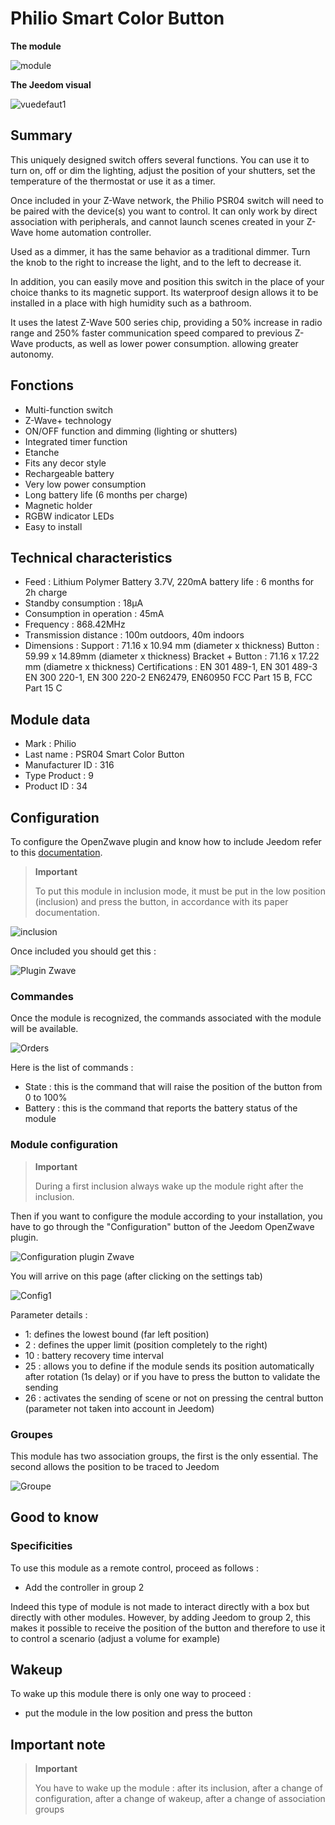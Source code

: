 # Philio Smart Color Button

**The module**

![module](images/philio.psr04/module.jpg)

**The Jeedom visual**

![vuedefaut1](images/philio.psr04/vuedefaut1.jpg)

## Summary

This uniquely designed switch offers several functions. You can use it to turn on, off or dim the lighting, adjust the position of your shutters, set the temperature of the thermostat or use it as a timer.

Once included in your Z-Wave network, the Philio PSR04 switch will need to be paired with the device(s) you want to control. It can only work by direct association with peripherals, and cannot launch scenes created in your Z-Wave home automation controller.

Used as a dimmer, it has the same behavior as a traditional dimmer. Turn the knob to the right to increase the light, and to the left to decrease it.

In addition, you can easily move and position this switch in the place of your choice thanks to its magnetic support. Its waterproof design allows it to be installed in a place with high humidity such as a bathroom.

It uses the latest Z-Wave 500 series chip, providing a 50% increase in radio range and 250% faster communication speed compared to previous Z-Wave products, as well as lower power consumption. allowing greater autonomy.

## Fonctions

-   Multi-function switch
-   Z-Wave+ technology
-   ON/OFF function and dimming (lighting or shutters)
-   Integrated timer function
-   Etanche
-   Fits any decor style
-   Rechargeable battery
-   Very low power consumption
-   Long battery life (6 months per charge)
-   Magnetic holder
-   RGBW indicator LEDs
-   Easy to install

## Technical characteristics

-   Feed : Lithium Polymer Battery 3.7V, 220mA battery life : 6 months for 2h charge
-   Standby consumption : 18µA
-   Consumption in operation : 45mA
-   Frequency : 868.42MHz
-   Transmission distance : 100m outdoors, 40m indoors
-   Dimensions : Support : 71.16 x 10.94 mm (diameter x thickness) Button : 59.99 x 14.89mm (diameter x thickness) Bracket + Button : 71.16 x 17.22 mm (diametre x thickness) Certifications : EN 301 489-1, EN 301 489-3 EN 300 220-1, EN 300 220-2 EN62479, EN60950 FCC Part 15 B, FCC Part 15 C

## Module data

-   Mark : Philio
-   Last name : PSR04 Smart Color Button
-   Manufacturer ID : 316
-   Type Product : 9
-   Product ID : 34

## Configuration

To configure the OpenZwave plugin and know how to include Jeedom refer to this [documentation](https://doc.jeedom.com/en_US/plugins/automation%20protocol/openzwave/).

> **Important**
>
> To put this module in inclusion mode, it must be put in the low position (inclusion) and press the button, in accordance with its paper documentation.

![inclusion](images/philio.psr04/inclusion.jpg)

Once included you should get this :

![Plugin Zwave](images/philio.psr04/information.jpg)

### Commandes

Once the module is recognized, the commands associated with the module will be available.

![Orders](images/philio.psr04/commandes.jpg)

Here is the list of commands :

-   State : this is the command that will raise the position of the button from 0 to 100%
-   Battery : this is the command that reports the battery status of the module

### Module configuration

> **Important**
>
> During a first inclusion always wake up the module right after the inclusion.

Then if you want to configure the module according to your installation, you have to go through the "Configuration" button of the Jeedom OpenZwave plugin.

![Configuration plugin Zwave](images/plugin/bouton_configuration.jpg)

You will arrive on this page (after clicking on the settings tab)

![Config1](images/philio.psr04/config1.jpg)

Parameter details :

-   1: defines the lowest bound (far left position)
-   2 : defines the upper limit (position completely to the right)
-   10 : battery recovery time interval
-   25 : allows you to define if the module sends its position automatically after rotation (1s delay) or if you have to press the button to validate the sending
-   26 : activates the sending of scene or not on pressing the central button (parameter not taken into account in Jeedom)

### Groupes

This module has two association groups, the first is the only essential. The second allows the position to be traced to Jeedom

![Groupe](images/philio.psr04/groupe.jpg)

## Good to know

### Specificities

To use this module as a remote control, proceed as follows :

-   Add the controller in group 2

Indeed this type of module is not made to interact directly with a box but directly with other modules. However, by adding Jeedom to group 2, this makes it possible to receive the position of the button and therefore to use it to control a scenario (adjust a volume for example)

## Wakeup

To wake up this module there is only one way to proceed :

-   put the module in the low position and press the button

## Important note

> **Important**
>
> You have to wake up the module : after its inclusion, after a change of configuration, after a change of wakeup, after a change of association groups
